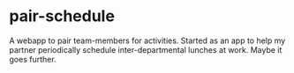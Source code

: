 # pair-schedule
A webapp to pair team-members for activities. Started as an app to help my partner periodically schedule inter-departmental lunches at work. Maybe it goes further.
